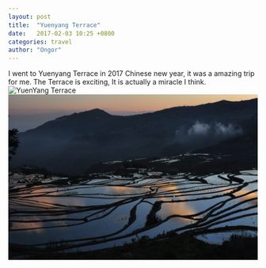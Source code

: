 ```yaml
---
layout: post
title:  "Yuenyang Terrace"
date:   2017-02-03 10:25 +0800
categories: travel
author: "Ongor"
---
```


I went to Yuenyang Terrace in 2017 Chinese new year, it was a amazing trip for me.
The Terrace is exciting, It is actually a miracle I think.
<br/>
![YuenYang Terrace](/images/2017/1.jpg "YuenYang Terrace")
<br/>
![YuenYang Terrace](/images/2017/2.jpg "YuenYang Terrace")
   